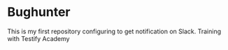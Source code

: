 # Bughunter
This is my first repository configuring to get notification on Slack. Training with Testify Academy
